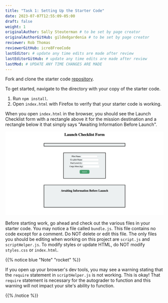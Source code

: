 ```yaml
---
title: "Task 1: Setting Up the Starter Code"
date: 2023-07-07T12:55:09-05:00
draft: false
weight: 1
originalAuthor: Sally Steuterman # to be set by page creator
originalAuthorGitHub: gildedgardenia # to be set by page creator
reviewer: Rob Thomas
reviewerGitHub: icre8FreeCode
lastEditor: # update any time edits are made after review
lastEditorGitHub: # update any time edits are made after review
lastMod: # UPDATE ANY TIME CHANGES ARE MADE
---
```


Fork and clone the starter code [repository](https://github.com/LaunchCodeEducation/Launch-Checklist-Autograded).

To get started, navigate to the directory with your copy of the starter code. 

1. Run `npm install`.
1. Open `index.html` with Firefox to verify that your starter code is working.

When you open `index.html` in the browser, you should see the Launch Checklist form with a rectangle above it for the mission destination and a rectangle below it that simply says "Awaiting Information Before Launch".

![Image showing the form and the box stating that more information is needed before launch](pictures/form-starting-point.png)

Before starting work, go ahead and check out the various files in your starter code. You may notice a file called `bundle.js`. This file contains no code except for a comment. Do NOT delete or edit this file.
The only files you should be editing when working on this project are `script.js` and `scriptHelper.js`. To modify styles or update HTML, do NOT modify `styles.css` or `index.html`.

{{% notice blue "Note" "rocket" %}}

   If you open up your browser's dev tools, you may see a warning stating that the `require` statement in `scriptHelper.js` is not working.
   This is okay! That `require` statement is necessary for the autograder to function and this warning will not impact your site's ability to function.

{{% /notice %}}
